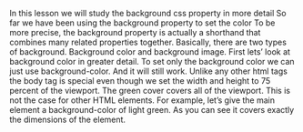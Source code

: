 In this lesson we will study the background css property in more detail
So far we have been using the  background property to set the color
To be more precise, the background property is actually a shorthand that combines many related properties together.
Basically, there are two types of background. Background color and background image.
First lets’ look at background color in greater detail. 
To set only the background color we can just use background-color. 
And it will still work.
Unlike any other html tags the body tag is special even though we set the width and height to 75 percent of the viewport. 
The green cover covers all of the viewport. This is not the case for other HTML elements. 
For example, let’s give the main element a background-color of light green.
As you can see it covers exactly the dimensions of the element. 
